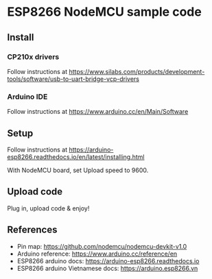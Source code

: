 # ESP8266 NodeMCU sample code

## Install

### CP210x drivers

Follow instructions at https://www.silabs.com/products/development-tools/software/usb-to-uart-bridge-vcp-drivers

### Arduino IDE

Follow instructions at https://www.arduino.cc/en/Main/Software

## Setup

Follow instructions at https://arduino-esp8266.readthedocs.io/en/latest/installing.html

With NodeMCU board, set Upload speed to 9600.


## Upload code

Plug in, upload code & enjoy!

## References

- Pin map: https://github.com/nodemcu/nodemcu-devkit-v1.0
- Arduino reference: https://www.arduino.cc/reference/en
- ESP8266 arduino docs: https://arduino-esp8266.readthedocs.io
- ESP8266 arduino Vietnamese docs: https://arduino.esp8266.vn
